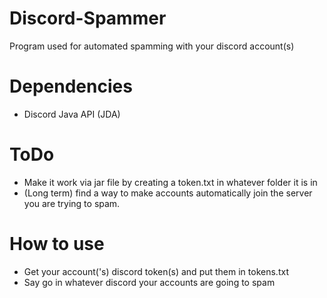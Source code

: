 # Discord-Spammer
Program used for automated spamming with your discord account(s)

# Dependencies

- Discord Java API (JDA)

# ToDo

- Make it work via jar file by creating a token.txt in whatever folder it is in
- (Long term) find a way to make accounts automatically join the server you are trying to spam.

# How to use

- Get your account('s) discord token(s) and put them in tokens.txt
- Say go in whatever discord your accounts are going to spam
